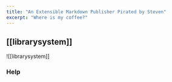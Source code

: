 ```yaml
---
title: "An Extensible Markdown Publisher Pirated by Steven"
excerpt: "Where is my coffee?"
---
```


## [[librarysystem]]
![[librarysystem]]

### Help 



